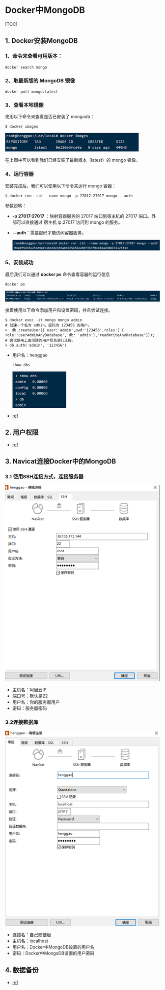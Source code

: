 # Docker中MongoDB

[TOC]

## 1. Docker安装MongoDB

### 1、命令来查看可用版本：

```shell
docker search mongo
```



### 2、取最新版的 MongoDB 镜像

```shell
docker pull mongo:latest
```



### 3、查看本地镜像

使用以下命令来查看是否已安装了 mongodb：

```shell
$ docker images
```

![](IMG/微信截图_20210703230510.png)

在上图中可以看到我们已经安装了最新版本（latest）的 mongo 镜像。

### 4、运行容器

安装完成后，我们可以使用以下命令来运行 mongo 容器：

```shell
$ docker run -itd --name mongo -p 27017:27017 mongo --auth
```

参数说明：

- **-p 27017:27017** ：映射容器服务的 27017 端口到宿主机的 27017 端口。外部可以直接通过 宿主机 ip:27017 访问到 mongo 的服务。

- **--auth**：需要密码才能访问容器服务。

  ![](IMG/微信截图_20210703230621.png)



### 5、安装成功

最后我们可以通过 **docker ps** 命令查看容器的运行信息

```
docker ps
```

![](IMG/微信截图_20210703230719.png)



接着使用以下命令添加用户和设置密码，并且尝试连接。

```shell
$ docker exec -it mongo mongo admin
# 创建一个名为 admin，密码为 123456 的用户。
>  db.createUser({ user:'admin',pwd:'123456',roles:[ { role:'userAdminAnyDatabase', db: 'admin'},"readWriteAnyDatabase"]});
# 尝试使用上面创建的用户信息进行连接。
> db.auth('admin', '123456')
```

- 用户名：henggao

  ```
  show dbs
  ```

  ![](IMG/微信截图_20210704103613.png)







- [ref](https://www.runoob.com/docker/docker-install-mongodb.html)





## 2. 用户权限

- [ref](https://www.cnblogs.com/banbosuiyue/p/13094105.html)



## 3. Navicat连接Docker中的MongoDB

### 3.1 使用SSH连接方式，连接服务器

![](IMG/微信截图_20210704103054.png)
- 主机名：阿里云IP
- 端口号：默认是22
- 用户名：你的服务器用户
- 密码：服务器密码

### 3.2连接数据库

![](IMG/微信截图_20210704103232.png)

- 连接名：自己随便起
- 主机名：localhost
- 用户名：Docker中MongoDB设置的用户名
- 密码：Docker中MongoDB设置的用户密码





## 4. 数据备份

- [ref](https://www.huaweicloud.com/articles/8c36d50a4643d77b4f0abb27555b8aa7.html)